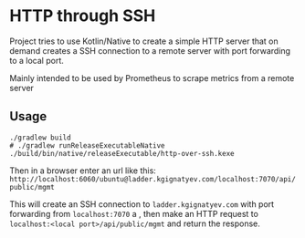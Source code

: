# HTTP through SSH 

Project tries to use Kotlin/Native to create
a simple HTTP server that on demand creates a SSH connection to a remote server 
with port forwarding to a local port.

Mainly intended to be used by Prometheus to scrape metrics from a remote server

## Usage

```shell
./gradlew build
# ./gradlew runReleaseExecutableNative
./build/bin/native/releaseExecutable/http-over-ssh.kexe

```

Then in a browser enter an url like this: 
`http://localhost:6060/ubuntu@ladder.kgignatyev.com/localhost:7070/api/public/mgmt`

This will create an SSH connection to `ladder.kgignatyev.com` with port forwarding from `localhost:7070` 
a <local port>, then make an HTTP request to `localhost:<local port>/api/public/mgmt` and return the response.



